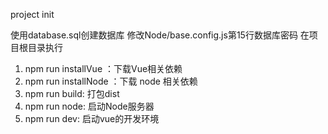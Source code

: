project init

使用database.sql创建数据库
修改Node/base.config.js第15行数据库密码
在项目根目录执行
1. npm run installVue ：下载Vue相关依赖
2. npm run installNode ：下载 node 相关依赖
3. npm run build: 打包dist
4. npm run node: 启动Node服务器
4. npm run dev: 启动vue的开发环境


